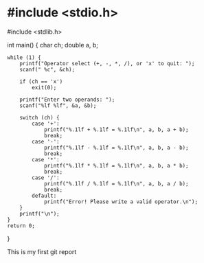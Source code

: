 # #include <stdio.h>
#include <stdlib.h>

int main() {
    char ch;
    double a, b;

    while (1) {
        printf("Operator select (+, -, *, /), or 'x' to quit: ");
        scanf(" %c", &ch);

        if (ch == 'x')
            exit(0);

        printf("Enter two operands: ");
        scanf("%lf %lf", &a, &b);

        switch (ch) {
            case '+':
                printf("%.1lf + %.1lf = %.1lf\n", a, b, a + b);
                break;
            case '-':
                printf("%.1lf - %.1lf = %.1lf\n", a, b, a - b);
                break;
            case '*':
                printf("%.1lf * %.1lf = %.1lf\n", a, b, a * b);
                break;
            case '/':
                printf("%.1lf / %.1lf = %.1lf\n", a, b, a / b);
                break;
            default:
                printf("Error! Please write a valid operator.\n");
        }
        printf("\n");
    }
    return 0;
}

This is  my first git report
